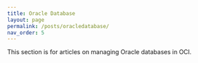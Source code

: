 ```yaml
---
title: Oracle Database
layout: page
permalink: /posts/oracledatabase/
nav_order: 5
---
```


This section is for articles on managing Oracle databases in OCI. 